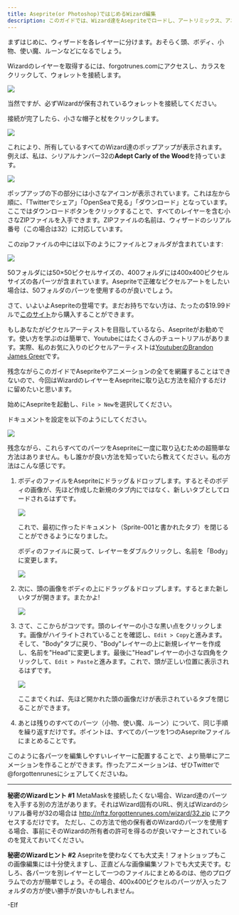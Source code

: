 ```yaml
---
title: Aseprite(or Photoshop)ではじめるWizard編集
description: このガイドでは、Wizard達をAsepriteでロードし、アートリミックス、アニメーション、その他Asepriteが可能にするあらゆることに使用する方法を紹介します。
---
```


まずはじめに、ウィザードを各レイヤーに分けます。おそらく頭、ボディ、小物、使い魔、ルーンなどになるでしょう。

Wizardのレイヤーを取得するには、forgotrunes.comにアクセスし、カラスをクリックして、ウォレットを接続します。

![](https://i.imgur.com/Mm2nFNW.png)

当然ですが、必ずWizardが保有されているウォレットを接続してください。

接続が完了したら、小さな帽子と杖をクリックします。

![](https://i.imgur.com/6kUQgED.png)

これにより、所有しているすべてのWizard達のポップアップが表示されます。例えば、私は、シリアルナンバー32の**Adept Carly of the Wood**を持っています。

![](https://i.imgur.com/8dIDwkv.png)

ポップアップの下の部分には小さなアイコンが表示されています。これは左から順に、「Twitterでシェア」「OpenSeaで見る」「ダウンロード」となっています。
ここではダウンロードボタンをクリックすることで、すべてのレイヤーを含む小さなZIPファイルを入手できます。ZIPファイルの名前は、ウィザードのシリアル番号（この場合は32）に対応しています。

このzipファイルの中には以下のようにファイルとフォルダが含まれています:

![](https://i.imgur.com/wPjxtXu.png)

50フォルダには50×50ピクセルサイズの、400フォルダには400x400ピクセルサイズの各パーツが含まれています。Asepriteで正確なピクセルアートをしたい場合は、50フォルダのパーツを使用するのが良いでしょう。

さて、いよいよAsepriteの登場です。まだお持ちでない方は、たったの\$19.99ドルで[このサイト](https://www.aseprite.org)から購入することができます。

もしあなたがピクセルアーティストを目指しているなら、Asepriteがお勧めです。使い方を学ぶのは簡単で、Youtubeにはたくさんのチュートリアルがあります。実際、私のお気に入りのピクセルアーティストは[YoutuberのBrandon James Greer](https://www.youtube.com/c/BJGpixel/videos)です。

残念ながらこのガイドでAsepriteやアニメーションの全てを網羅することはできないので、今回はWizardのレイヤーをAsepriteに取り込む方法を紹介するだけに留めたいと思います。

始めにAsepriteを起動し、`File > New`を選択してください。

ドキュメントを設定を以下のようにしてください。

![](https://i.imgur.com/37Bi6pp.png)

残念ながら、これらすべてのパーツをAsepriteに一度に取り込むための超簡単な方法はありません。もし誰かが良い方法を知っていたら教えてください。私の方法はこんな感じです。

1. ボディのファイルをAsepriteにドラッグ＆ドロップします。するとそのボディの画像が、先ほど作成した新規のタブ内にではなく、新しいタブとしてロードされるはずです。

   ![](https://i.imgur.com/iBsrNm0.png)

   これで、最初に作ったドキュメント（Sprite-001と書かれたタブ）を閉じることができるようになりました。

   ボディのファイルに戻って、レイヤーをダブルクリックし、名前を「Body」に変更します。

   ![](https://i.imgur.com/YmwUlxA.png)

2. 次に、頭の画像をボディの上にドラッグ＆ドロップします。するとまた新しいタブが開きます。またかよ!

   ![](https://i.imgur.com/kxKZthO.png)

3. さて、ここからがコツです。頭のレイヤーの小さな黒い点をクリックします。画像がハイライトされていることを確認し、`Edit > Copy`と進みます。そして、"Body"タブに戻り、"Body"レイヤーの上に新規レイヤーを作成し、名前を"Head"に変更します。最後に"Head"レイヤーの小さな四角をクリックして、`Edit > Paste`と進みます。これで、頭が正しい位置に表示されるはずです。

   ![](https://i.imgur.com/ID8us8V.png)

   ここまでくれば、先ほど開かれた頭の画像だけが表示されているタブを閉じることができます。

4. あとは残りのすべてのパーツ（小物、使い魔、ルーン）について、同じ手順を繰り返すだけです。ポイントは、すべてのパーツを1つのAsepriteファイルにまとめることです。

このように各パーツを編集しやすいレイヤーに配置することで、より簡単にアニメーションを作ることができます。作ったアニメーションは、ぜひTwitterで@forgottenrunesにシェアしてくださいね。

---

**秘密のWizardヒント #1** 
MetaMaskを接続したくない場合、Wizard達のパーツを入手する別の方法があります。それはWizard固有のURL、例えばWizardのシリアル番号が32の場合は http://nftz.forgottenrunes.com/wizard/32.zip にアクセスするだけです。
ただし、この方法で他の保有者のWizardのパーツを使用する場合、事前にそのWizardの所有者の許可を得るのが良いマナーとされているのを覚えておいてください。

**秘密のWizardヒント #2** 
Asepriteを使わなくても大丈夫！フォトショップもこの画像編集には十分使えますし、正直どんな画像編集ソフトでも大丈夫です。むしろ、各パーツを別レイヤーとして一つのファイルにまとめるのは、他のプログラムでの方が簡単でしょう。その場合、400x400ピクセルのパーツが入ったフォルダの方が使い勝手が良いかもしれません。

-Elf

